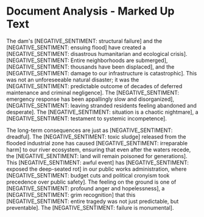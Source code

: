 # Document Analysis - Marked Up Text

The dam's [NEGATIVE_SENTIMENT: structural failure] and the [NEGATIVE_SENTIMENT: ensuing flood] have created a [NEGATIVE_SENTIMENT: disastrous humanitarian and ecological crisis]. [NEGATIVE_SENTIMENT: Entire neighborhoods are submerged], [NEGATIVE_SENTIMENT: thousands have been displaced], and the [NEGATIVE_SENTIMENT: damage to our infrastructure is catastrophic]. This was not an unforeseeable natural disaster; it was the [NEGATIVE_SENTIMENT: predictable outcome of decades of deferred maintenance and criminal negligence]. The [NEGATIVE_SENTIMENT: emergency response has been appallingly slow and disorganized], [NEGATIVE_SENTIMENT: leaving stranded residents feeling abandoned and desperate]. The [NEGATIVE_SENTIMENT: situation is a chaotic nightmare], a [NEGATIVE_SENTIMENT: testament to systemic incompetence].

The long-term consequences are just as [NEGATIVE_SENTIMENT: dreadful]. The [NEGATIVE_SENTIMENT: toxic sludge] released from the flooded industrial zone has caused [NEGATIVE_SENTIMENT: irreparable harm] to our river ecosystem, ensuring that even after the waters recede, the [NEGATIVE_SENTIMENT: land will remain poisoned for generations]. This [NEGATIVE_SENTIMENT: awful event] has [NEGATIVE_SENTIMENT: exposed the deep-seated rot] in our public works administration, where [NEGATIVE_SENTIMENT: budget cuts and political cronyism took precedence over public safety]. The feeling on the ground is one of [NEGATIVE_SENTIMENT: profound anger and hopelessness], a [NEGATIVE_SENTIMENT: grim recognition] that this [NEGATIVE_SENTIMENT: entire tragedy was not just predictable, but preventable]. The [NEGATIVE_SENTIMENT: failure is monumental].